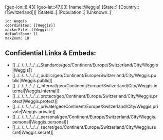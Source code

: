 ﻿---
location: [47.03,8.43]
mapzoom: [7,12] 
mapmarker: city 
type: City
tags:
- geo/City


SpocWebEntityId: 35482
isDeleted: false
confidential: public

---
[geo-lon::8.43]
[geo-lat::47.03]
[name::Weggis]
[State::]
[Country::[[Switzerland]]]
[StateId::]
[Population::]
[Unknown::]


```leaflet
id: Weggis
coordinates: [[Weggis]]
markerFile: [[Weggis]]
defaultZoom: 11 
maxZoom: 18
```


## Confidential Links & Embeds: 
- [[../../../../../../_Standards/geo/Continent/Europe/Switzerland/City/Weggis|Weggis]] 
- [[../../../../../../_public/geo/Continent/Europe/Switzerland/City/Weggis.public|Weggis.public]] 
- [[../../../../../../_internal/geo/Continent/Europe/Switzerland/City/Weggis.internal|Weggis.internal]] 
- [[../../../../../../_protect/geo/Continent/Europe/Switzerland/City/Weggis.protect|Weggis.protect]] 
- [[../../../../../../_private/geo/Continent/Europe/Switzerland/City/Weggis.private|Weggis.private]] 
- [[../../../../../../_personal/geo/Continent/Europe/Switzerland/City/Weggis.personal|Weggis.personal]] 
- [[../../../../../../_secret/geo/Continent/Europe/Switzerland/City/Weggis.secret|Weggis.secret]] 
